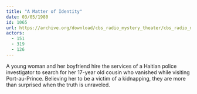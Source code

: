 ```yaml
---
title: "A Matter of Identity"
date: 03/05/1980
id: 1065
url: https://archive.org/download/cbs_radio_mystery_theater/cbs_radio_mystery_theater-1051-1100.zip/cbs_radio_mystery_theater-1051-1100%2Fcbsrmt_1065_a_matter_of_identity.mp3
actors:
  - 151
  - 319
  - 126
---
```

A young woman and her boyfriend hire the services of a Haitian police investigator to search for her 17-year old cousin who vanished while visiting Port-au-Prince. Believing her to be a victim of a kidnapping, they are more than surprised when the truth is unraveled.